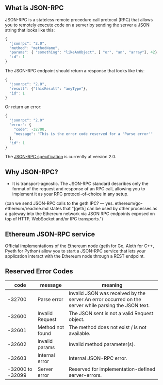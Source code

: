 ## What is JSON-RPC

JSON-RPC is a stateless remote procedure call protocol (RPC) that allows you to remotely execute code on a server by sending the server a JSON string that looks like this:

```javascript
{
  "jsonrpc": "2.0",
  "method": "methodName",
  "params": { "something": "likeAnObject", [ "or", "an", "array"], 42},
  "id": 1
}
```

The JSON-RPC endpoint should return a response that looks like this:

```javascript
{
  "jsonrpc": "2.0",
  "result": {"thisResult": "anyType"},
  "id": 1
}
```

Or return an error:

```javascript
{
  "jsonrpc": "2.0"
  "error": {
    "code": -32700,
    "message": "This is the error code reserved for a 'Parse error'"
  },
  "id": 1
}
```

The [JSON-RPC specification](https://www.jsonrpc.org/specification) is currently at version 2.0.

## Why JSON-RPC?

- It is transport-agnostic. The JSON-RPC standard describes only the format of the request and response of an RPC call, allowing you to implement it as your RPC protocol-of-choice in any setup.

(can we send JSON-RPC calls to the geth IPC? — yes. ethereum/go-ethereum/readme.md states that "\[geth\] can be used by other processes as a gateway into the Ethereum network via JSON RPC endpoints exposed on top of HTTP, WebSocket and/or IPC transports.")

## Ethereum JSON-RPC service

Official implementations of the Ethereum node (geth for Go, Aleth for C++, Pyeth for Python) allow you to start a JSON-RPC service that lets your application interact with the Ethereum node through a REST endpoint.

## Reserved Error Codes

|code|message|meaning|
|--- |--- |--- |
|-32700|Parse error|Invalid JSON was received by the server.An error occurred on the server while parsing the JSON text.|
|-32600|Invalid Request|The JSON sent is not a valid Request object.|
|-32601|Method not found|The method does not exist / is not available.|
|-32602|Invalid params|Invalid method parameter(s).|
|-32603|Internal error|Internal JSON-RPC error.|
|-32000 to -32099|Server error|Reserved for implementation-defined server-errors.|
